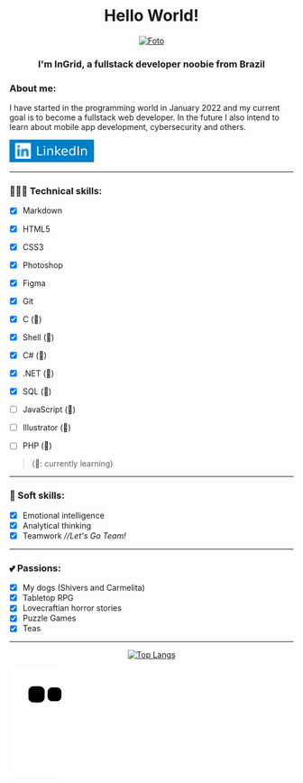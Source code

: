 <span align="center">

# Hello World!

[![Foto](https://uploaddeimagens.com.br/images/003/857/829/original/Lkd3.png)](https://www.linkedin.com/in/ingridwagner/)

### I'm InGrid, a fullstack developer noobie from Brazil

</span>

### About me:

I have started in the programming world in January 2022 and my current goal is to become a fullstack web developer. In the future I also intend to learn about mobile app development, cybersecurity and others.

[![Linkedin](./linkedin.svg)](https://www.linkedin.com/in/ingridwagner/)

---

### 👩🏼‍💻 Technical skills:

- [x] Markdown
- [x] HTML5
- [x] CSS3
- [x] Photoshop
- [x] Figma
- [x] Git
- [x] C (🌱)
- [x] Shell (🌱)
- [x] C# (🌱)
- [x] .NET (🌱)
- [x] SQL (🌱)
- [ ] JavaScript (🌱)
- [ ] Illustrator (🌱)
- [ ] PHP (🌱)


> (🌱: currently learning)

---

### 🧠 Soft skills:

- [x] Emotional intelligence
- [x] Analytical thinking
- [x] Teamwork *//Let's Go Team!*

---

### 💕 Passions:

- [x] My dogs (Shivers and Carmelita)
- [x] Tabletop RPG
- [x] Lovecraftian horror stories
- [x] Puzzle Games
- [x] Teas

---

<span align="center">

[![Top Langs](https://github-readme-stats.vercel.app/api/top-langs/?username=iW90&layout=compact&theme=tokyonight)](https://github.com/iW90/github-readme-stats)

</span>

![Snake animation](https://github.com/iW90/iW90/blob/main/github-contribution-grid-snake.svg)

